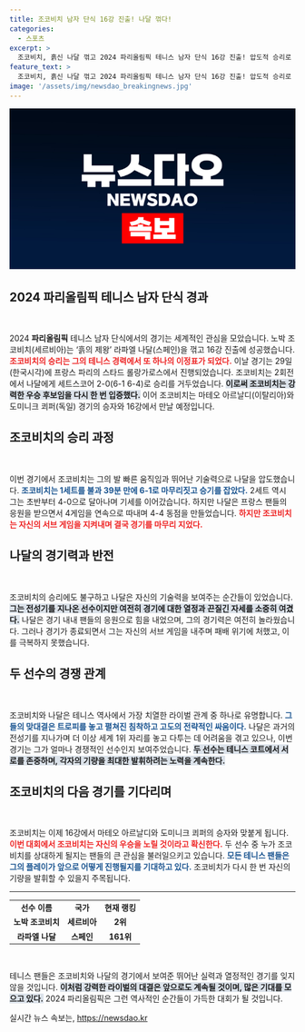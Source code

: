 ```yaml
---
title: 조코비치 남자 단식 16강 진출! 나달 꺾다!
categories:
  - 스포츠
excerpt: >
  조코비치, 흙신 나달 꺾고 2024 파리올림픽 테니스 남자 단식 16강 진출! 압도적 승리로 라이벌전을 완벽히 승리로 장식하며, 다음 상대는 강력한 우승후보!
feature_text: >
  조코비치, 흙신 나달 꺾고 2024 파리올림픽 테니스 남자 단식 16강 진출! 압도적 승리로 라이벌전을 완벽히 승리로 장식하며, 다음 상대는 강력한 우승후보!
image: '/assets/img/newsdao_breakingnews.jpg'
---
```


<p><img src="/assets/img/newsdao_breakingnews.jpg" alt="flaretime 속보" /></p>

<h2 data-ke-size="size26">2024 파리올림픽 테니스 남자 단식 경과</h2>

<p data-ke-size="size16">&nbsp;</p>

<p>2024 <b>파리올림픽</b> 테니스 남자 단식에서의 경기는 세계적인 관심을 모았습니다. 노박 조코비치(세르비아)는 ‘흙의 제왕’ 라파엘 나달(스페인)을 꺾고 16강 진출에 성공했습니다. <b><span style="color: #ee2323;">조코비치의 승리는 그의 테니스 경력에서 또 하나의 이정표가 되었다.</span></b> 이날 경기는 29일(한국시각)에 프랑스 파리의 스타드 롤랑가로스에서 진행되었습니다. 조코비치는 2회전에서 나달에게 세트스코어 2-0(6-1 6-4)로 승리를 거두었습니다. <b><span style="background-color: #21538527;">이로써 조코비치는 강력한 우승 후보임을 다시 한 번 입증했다.</span></b> 이어 조코비치는 마테오 아르날디(이탈리아)와 도미니크 쾨퍼(독일) 경기의 승자와 16강에서 만날 예정입니다.</p>

<h2 data-ke-size="size26">조코비치의 승리 과정</h2>

<p data-ke-size="size16">&nbsp;</p>

<p>이번 경기에서 조코비치는 그의 발 빠른 움직임과 뛰어난 기술력으로 나달을 압도했습니다. <b><span style="color: #1a5490;">조코비치는 1세트를 불과 39분 만에 6-1로 마무리짓고 승기를 잡았다.</span></b> 2세트 역시 그는 초반부터 4-0으로 달아나며 기세를 이어갔습니다. 하지만 나달은 프랑스 팬들의 응원을 받으면서 4게임을 연속으로 따내며 4-4 동점을 만들었습니다. <b><span style="color: #ee2323;">하지만 조코비치는 자신의 서브 게임을 지켜내며 결국 경기를 마무리 지었다.</span></b></p>

<h2 data-ke-size="size26">나달의 경기력과 반전</h2>

<p data-ke-size="size16">&nbsp;</p>

<p>조코비치의 승리에도 불구하고 나달은 자신의 기술력을 보여주는 순간들이 있었습니다. <b><span style="background-color: #21538527;">그는 전성기를 지나온 선수이지만 여전히 경기에 대한 열정과 끈질긴 자세를 소중히 여겼다.</span></b> 나달은 경기 내내 팬들의 응원으로 힘을 내었으며, 그의 경기력은 여전히 놀라웠습니다. 그러나 경기가 종료되면서 그는 자신의 서브 게임을 내주며 패배 위기에 처했고, 이를 극복하지 못했습니다.</p>

<h2 data-ke-size="size26">두 선수의 경쟁 관계</h2>

<p data-ke-size="size16">&nbsp;</p>

<p>조코비치와 나달은 테니스 역사에서 가장 치열한 라이벌 관계 중 하나로 유명합니다. <b><span style="color: #1a5490;">그들의 맞대결은 트로피를 놓고 펼쳐진 침착하고 고도의 전략적인 싸움이다.</span></b> 나달은 과거의 전성기를 지나가며 더 이상 세계 1위 자리를 놓고 다투는 데 어려움을 겪고 있으나, 이번 경기는 그가 얼마나 경쟁적인 선수인지 보여주었습니다. <b><span style="background-color: #21538527;">두 선수는 테니스 코트에서 서로를 존중하며, 각자의 기량을 최대한 발휘하려는 노력을 계속한다.</span></b></p>

<h2 data-ke-size="size26">조코비치의 다음 경기를 기다리며</h2>

<p data-ke-size="size16">&nbsp;</p>

<p>조코비치는 이제 16강에서 마테오 아르날디와 도미니크 쾨퍼의 승자와 맞붙게 됩니다. <b><span style="color: #ee2323;">이번 대회에서 조코비치는 자신의 우승을 노릴 것이라고 확신한다.</span></b> 두 선수 중 누가 조코비치를 상대하게 될지는 팬들의 큰 관심을 불러일으키고 있습니다. <b><span style="color: #1a5490;">모든 테니스 팬들은 그의 플레이가 앞으로 어떻게 진행될지를 기대하고 있다.</span></b> 조코비치가 다시 한 번 자신의 기량을 발휘할 수 있을지 주목됩니다.</p>

<hr>

<table style="width: 100%; border-collapse: collapse;">
    <tr>
        <td style="text-align: center; height: 17px;"><b>선수 이름</b></td>
        <td style="text-align: center; height: 17px;"><b>국가</b></td>
        <td style="text-align: center; height: 17px;"><b>현재 랭킹</b></td>
    </tr>
    <tr>
        <td style="text-align: center; height: 17px;"><b>노박 조코비치</b></td>
        <td style="text-align: center; height: 17px;"><b>세르비아</b></td>
        <td style="text-align: center; height: 17px;"><b>2위</b></td>
    </tr>
    <tr>
        <td style="text-align: center; height: 17px;"><b>라파엘 나달</b></td>
        <td style="text-align: center; height: 17px;"><b>스페인</b></td>
        <td style="text-align: center; height: 17px;"><b>161위</b></td>
    </tr>
</table>

<p data-ke-size="size16">&nbsp;</p>

<p>테니스 팬들은 조코비치와 나달의 경기에서 보여준 뛰어난 실력과 열정적인 경기를 잊지 않을 것입니다. <b><span style="background-color: #21538527;">이처럼 강력한 라이벌의 대결은 앞으로도 계속될 것이며, 많은 기대를 모으고 있다.</span></b> 2024 파리올림픽은 그런 역사적인 순간들이 가득한 대회가 될 것입니다.</p>
실시간 뉴스 속보는, <a href="https://newsdao.kr" rel="dofollow">https://newsdao.kr</a>


